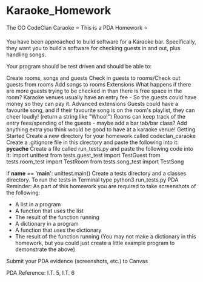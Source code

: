 # Karaoke_Homework
The OO CodeClan Caraoke
⭐ This is a PDA Homework ⭐

You have been approached to build software for a Karaoke bar. Specifically, they want you to build a software for checking guests in and out, plus handling songs.

Your program should be test driven and should be able to:

Create rooms, songs and guests
Check in guests to rooms/Check out guests from rooms
Add songs to rooms
Extensions
What happens if there are more guests trying to be checked in than there is free space in the room?
Karaoke venues usually have an entry fee - So the guests could have money so they can pay it.
Advanced extensions
Guests could have a favourite song, and if their favourite song is on the room's playlist, they can cheer loudly! (return a string like "Whoo!")
Rooms can keep track of the entry fees/spending of the guests - maybe add a bar tab/bar class?
Add anything extra you think would be good to have at a karaoke venue!
Getting Started
Create a new directory for your homework called codeclan_caraoke
Create a .gitignore file in this directory and paste the following into it:
__pycache__
Create a file called run_tests.py and paste the following code into it:
import unittest
from tests.guest_test import TestGuest
from tests.room_test import TestRoom
from tests.song_test import TestSong

if __name__ == '__main__':
    unittest.main()
Create a tests directory and a classes directory.
To run the tests in Terminal type
python3 run_tests.py
PDA Reminder:
As part of this homework you are required to take screenshots of the following:

- A list in a program
- A function that uses the list
- The result of the function running
- A dictionary in a program
- A function that uses the dictionary
- The result of the function running
(You may not make a dictionary in this homework, but you could just create a little example program to demonstrate the above)

Submit your PDA evidence (screenshots, etc.) to Canvas

PDA Reference: I.T. 5, I.T. 6
